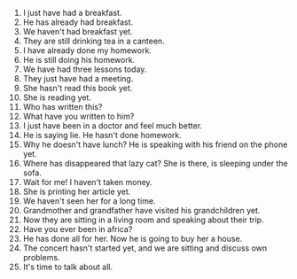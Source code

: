 1. I just have had a breakfast.
2. He has already had breakfast.
3. We haven't had breakfast yet.
4. They are still drinking tea in a canteen.
5. I have already done my homework.
6. He is still doing his homework.
7. We have had three lessons today.
8. They just have had a meeting.
9. She hasn't read this book yet.
10. She is reading yet.
11. Who has written this?
12. What have you written to him?
13. I just have been in a doctor and feel much better.
14. He is saying lie. He hasn't done homework.
15. Why he doesn't have lunch? He is speaking with his friend on the phone yet.
16. Where has disappeared that lazy cat? She is there, is sleeping under the sofa.
17. Wait for me! I haven't taken money.
18. She is printing her article yet.
19. We haven't seen her for a long time.
20. Grandmother and grandfather have visited his grandchildren yet.
21. Now they are sitting in a living room and speaking about their trip.
22. Have you ever been in africa?
23. He has done all for her. Now he is going to buy her a house.
24. The concert hasn't started yet, and we are sitting and discuss own problems.
25. It's time to talk about all.